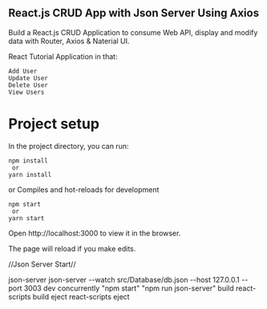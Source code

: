 ## React.js CRUD App with Json Server Using Axios

Build a React.js CRUD Application to consume Web API, display and modify data with Router, Axios & Naterial UI.

React Tutorial Application in that:

    Add User
    Update User
    Delete User
    View Users


# Project setup

In the project directory, you can run:
  
    npm install
     or
    yarn install

or
Compiles and hot-reloads for development

    npm start
     or
    yarn start


Open http://localhost:3000 to view it in the browser.

The page will reload if you make edits.

//Json Server Start//

json-server
json-server --watch src/Database/db.json --host 127.0.0.1 --port 3003
dev
concurrently "npm start" "npm run json-server"
build
react-scripts build
eject
react-scripts eject
